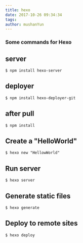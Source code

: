 ```yaml
---
title: hexo
date: 2017-10-26 09:34:34
tags:
author: mushanYun
---
```


### Some commands for Hexo

## server

```
$ npm install hexo-server
```

## deployer

```
$ npm install hexo-deployer-git
```

## after pull

```
$ npm install
```

## Create a "HelloWorld"

```
$ hexo new "HellowWorld"
```

## Run server

```
$ hexo server
```

## Generate static files

```
$ hexo generate
```

## Deploy to remote sites

```
$ hexo deploy
```



